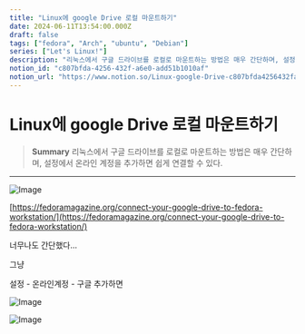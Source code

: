 ```yaml
---
title: "Linux에 google Drive 로컬 마운트하기"
date: 2024-06-11T13:54:00.000Z
draft: false
tags: ["fedora", "Arch", "ubuntu", "Debian"]
series: ["Let's Linux!"]
description: "리눅스에서 구글 드라이브를 로컬로 마운트하는 방법은 매우 간단하며, 설정에서 온라인 계정을 추가하면 쉽게 연결할 수 있다."
notion_id: "c807bfda-4256-432f-a6e0-add51b1010af"
notion_url: "https://www.notion.so/Linux-google-Drive-c807bfda4256432fa6e0add51b1010af"
---
```


# Linux에 google Drive 로컬 마운트하기

> **Summary**
> 리눅스에서 구글 드라이브를 로컬로 마운트하는 방법은 매우 간단하며, 설정에서 온라인 계정을 추가하면 쉽게 연결할 수 있다.

---

![Image](https://prod-files-secure.s3.us-west-2.amazonaws.com/09ccd4d5-876c-4bba-bbdf-cc77a0a11257/32e6f3c3-96c0-4180-8211-f2d86c1da253/Untitled.png?X-Amz-Algorithm=AWS4-HMAC-SHA256&X-Amz-Content-Sha256=UNSIGNED-PAYLOAD&X-Amz-Credential=ASIAZI2LB466WZYTU53Y%2F20250724%2Fus-west-2%2Fs3%2Faws4_request&X-Amz-Date=20250724T101845Z&X-Amz-Expires=3600&X-Amz-Security-Token=IQoJb3JpZ2luX2VjEAIaCXVzLXdlc3QtMiJGMEQCIDcOyk1TIFXKOTVdcI%2BFY9IVgiJxhsGQStLgpWfJZKUHAiAk0uLevdup1eZmlWc6eKC7pgpsE3xYXOWN7l8v8udPrCr%2FAwgqEAAaDDYzNzQyMzE4MzgwNSIMshzUKmQoemPlzQjfKtwDY2RhoT2881yAjuSoGrvP6E59U2b4U18SUCrkpQIzW9rd1QwFl01yzY6jUz2QFoMNs%2F1lG4Tm48IjcwiypZk7%2FTMaZsdT0w4wF8lVwwYDwuvZjX2yxBbCfSqVRe1g8Gr3OMZpqMTacg0ZJgf65ff9SmW3vZrknbl4Fiu%2FaEKUG%2BZd6nYW77bws8YcsdsYF1FMR8WPhpCfPuoTOVGUihSrNvr7iSIaW%2B1wMjfRF9tJMJFUohr4VdDbC8rH%2FmSUmTboDE5C5wl0gZjxiDds3LaceDMzmu4igBTzEcudHHRz2waPhTQtaifIludFVjJ%2F7gtFABMS90W7JPRSPU5obqagFqMwTi6xXeQIa368vUlk5uHx6n%2FcICW7%2Bb86%2F6yJYVeFvJios1EG5ttGomLyerpASkPLIUldaC9CptT%2FKGrIHarZb7%2FKp4lbQUkptqbsDHM5yIbB9ucyIpnRQxXi4MMNNVQG%2F15kf0d9ct3lfCNpAcNPrvUySjI3VVH1VW%2BM7ikFpGwG1UgEZRqmY%2BsZIXakZscXmpFB4U0GlOFpsrA4l3n4HVVa7k%2B%2FnVrgoJDs9RV5lJkq9B8SM%2BGIIFgzJmqoUYijzbs%2F%2F67x6hlawdnJ7GE7Zv597FZUx0nICcgw6%2FWHxAY6pgHSZbV7N7oXUG%2FyS6n0PNIjX7XUWRiPOlGWbgaagd5qKmaKXQ9P2xG2tEuaELiU%2B6o1CPzcwQRYNYQXrVxlrOGOhdf44NHGG%2Fh0m9J%2BocysqeZkvfaSiCFNyTfbXfyGrxBsTPAVcN5l%2FWzAfgf6vSGDSylp795zKfddSzoKngJDCgp3bqx56%2BRMp6dFDxJLnY0CNlnXI76eFooNJRg8B7bUVUQrObXH&X-Amz-Signature=9a1871b3dba250f819d4f84c061b2662eeedab1ddc2796a63192708b3d14f567&X-Amz-SignedHeaders=host&x-amz-checksum-mode=ENABLED&x-id=GetObject)

[https://fedoramagazine.org/connect-your-google-drive-to-fedora-workstation/](https://fedoramagazine.org/connect-your-google-drive-to-fedora-workstation/)

너무나도 간단했다…

그냥 

설정 - 온라인계정 - 구글 추가하면

![Image](https://prod-files-secure.s3.us-west-2.amazonaws.com/09ccd4d5-876c-4bba-bbdf-cc77a0a11257/cc800e66-0b27-4d82-8334-d53024e8b8ed/Untitled.png?X-Amz-Algorithm=AWS4-HMAC-SHA256&X-Amz-Content-Sha256=UNSIGNED-PAYLOAD&X-Amz-Credential=ASIAZI2LB466WZYTU53Y%2F20250724%2Fus-west-2%2Fs3%2Faws4_request&X-Amz-Date=20250724T101845Z&X-Amz-Expires=3600&X-Amz-Security-Token=IQoJb3JpZ2luX2VjEAIaCXVzLXdlc3QtMiJGMEQCIDcOyk1TIFXKOTVdcI%2BFY9IVgiJxhsGQStLgpWfJZKUHAiAk0uLevdup1eZmlWc6eKC7pgpsE3xYXOWN7l8v8udPrCr%2FAwgqEAAaDDYzNzQyMzE4MzgwNSIMshzUKmQoemPlzQjfKtwDY2RhoT2881yAjuSoGrvP6E59U2b4U18SUCrkpQIzW9rd1QwFl01yzY6jUz2QFoMNs%2F1lG4Tm48IjcwiypZk7%2FTMaZsdT0w4wF8lVwwYDwuvZjX2yxBbCfSqVRe1g8Gr3OMZpqMTacg0ZJgf65ff9SmW3vZrknbl4Fiu%2FaEKUG%2BZd6nYW77bws8YcsdsYF1FMR8WPhpCfPuoTOVGUihSrNvr7iSIaW%2B1wMjfRF9tJMJFUohr4VdDbC8rH%2FmSUmTboDE5C5wl0gZjxiDds3LaceDMzmu4igBTzEcudHHRz2waPhTQtaifIludFVjJ%2F7gtFABMS90W7JPRSPU5obqagFqMwTi6xXeQIa368vUlk5uHx6n%2FcICW7%2Bb86%2F6yJYVeFvJios1EG5ttGomLyerpASkPLIUldaC9CptT%2FKGrIHarZb7%2FKp4lbQUkptqbsDHM5yIbB9ucyIpnRQxXi4MMNNVQG%2F15kf0d9ct3lfCNpAcNPrvUySjI3VVH1VW%2BM7ikFpGwG1UgEZRqmY%2BsZIXakZscXmpFB4U0GlOFpsrA4l3n4HVVa7k%2B%2FnVrgoJDs9RV5lJkq9B8SM%2BGIIFgzJmqoUYijzbs%2F%2F67x6hlawdnJ7GE7Zv597FZUx0nICcgw6%2FWHxAY6pgHSZbV7N7oXUG%2FyS6n0PNIjX7XUWRiPOlGWbgaagd5qKmaKXQ9P2xG2tEuaELiU%2B6o1CPzcwQRYNYQXrVxlrOGOhdf44NHGG%2Fh0m9J%2BocysqeZkvfaSiCFNyTfbXfyGrxBsTPAVcN5l%2FWzAfgf6vSGDSylp795zKfddSzoKngJDCgp3bqx56%2BRMp6dFDxJLnY0CNlnXI76eFooNJRg8B7bUVUQrObXH&X-Amz-Signature=451c0ea8b4d147efd1efd348bd3901d453f273a76951dc8472cd5231df5888a6&X-Amz-SignedHeaders=host&x-amz-checksum-mode=ENABLED&x-id=GetObject)

![Image](https://prod-files-secure.s3.us-west-2.amazonaws.com/09ccd4d5-876c-4bba-bbdf-cc77a0a11257/70235bd5-87ff-4a55-b8e4-da6fd0f24d6b/Untitled.png?X-Amz-Algorithm=AWS4-HMAC-SHA256&X-Amz-Content-Sha256=UNSIGNED-PAYLOAD&X-Amz-Credential=ASIAZI2LB466WZYTU53Y%2F20250724%2Fus-west-2%2Fs3%2Faws4_request&X-Amz-Date=20250724T101845Z&X-Amz-Expires=3600&X-Amz-Security-Token=IQoJb3JpZ2luX2VjEAIaCXVzLXdlc3QtMiJGMEQCIDcOyk1TIFXKOTVdcI%2BFY9IVgiJxhsGQStLgpWfJZKUHAiAk0uLevdup1eZmlWc6eKC7pgpsE3xYXOWN7l8v8udPrCr%2FAwgqEAAaDDYzNzQyMzE4MzgwNSIMshzUKmQoemPlzQjfKtwDY2RhoT2881yAjuSoGrvP6E59U2b4U18SUCrkpQIzW9rd1QwFl01yzY6jUz2QFoMNs%2F1lG4Tm48IjcwiypZk7%2FTMaZsdT0w4wF8lVwwYDwuvZjX2yxBbCfSqVRe1g8Gr3OMZpqMTacg0ZJgf65ff9SmW3vZrknbl4Fiu%2FaEKUG%2BZd6nYW77bws8YcsdsYF1FMR8WPhpCfPuoTOVGUihSrNvr7iSIaW%2B1wMjfRF9tJMJFUohr4VdDbC8rH%2FmSUmTboDE5C5wl0gZjxiDds3LaceDMzmu4igBTzEcudHHRz2waPhTQtaifIludFVjJ%2F7gtFABMS90W7JPRSPU5obqagFqMwTi6xXeQIa368vUlk5uHx6n%2FcICW7%2Bb86%2F6yJYVeFvJios1EG5ttGomLyerpASkPLIUldaC9CptT%2FKGrIHarZb7%2FKp4lbQUkptqbsDHM5yIbB9ucyIpnRQxXi4MMNNVQG%2F15kf0d9ct3lfCNpAcNPrvUySjI3VVH1VW%2BM7ikFpGwG1UgEZRqmY%2BsZIXakZscXmpFB4U0GlOFpsrA4l3n4HVVa7k%2B%2FnVrgoJDs9RV5lJkq9B8SM%2BGIIFgzJmqoUYijzbs%2F%2F67x6hlawdnJ7GE7Zv597FZUx0nICcgw6%2FWHxAY6pgHSZbV7N7oXUG%2FyS6n0PNIjX7XUWRiPOlGWbgaagd5qKmaKXQ9P2xG2tEuaELiU%2B6o1CPzcwQRYNYQXrVxlrOGOhdf44NHGG%2Fh0m9J%2BocysqeZkvfaSiCFNyTfbXfyGrxBsTPAVcN5l%2FWzAfgf6vSGDSylp795zKfddSzoKngJDCgp3bqx56%2BRMp6dFDxJLnY0CNlnXI76eFooNJRg8B7bUVUQrObXH&X-Amz-Signature=ba81ad72fa0049927073160666d2c0a53f3987aeda453ee39cd66eff0ec35770&X-Amz-SignedHeaders=host&x-amz-checksum-mode=ENABLED&x-id=GetObject)


